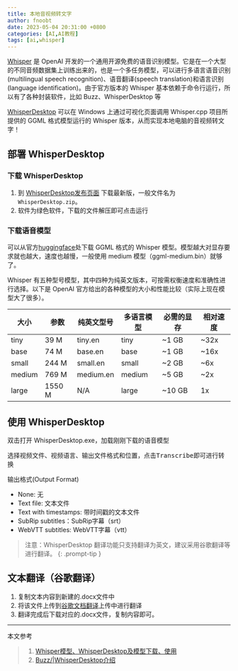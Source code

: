 ```yaml
---
title: 本地音视频转文字
author: fnoobt
date: 2023-05-04 20:31:00 +0800
categories: [AI,AI教程]
tags: [ai,whisper]
---
```


[Whisper](https://github.com/openai/whisper) 是 OpenAI 开发的一个通用开源免费的语音识别模型。它是在一个大型的不同音频数据集上训练出来的，也是一个多任务模型，可以进行多语言语音识别(multilingual speech recognition)、语音翻译(speech translation)和语言识别(language identification)。由于官方版本的 Whisper 基本依赖于命令行运行，所以有了各种封装软件，比如 Buzz、WhisperDesktop 等

[WhisperDesktop](https://github.com/Const-me/Whisper) 可以在 Windows 上通过可视化页面调用 Whisper.cpp 项目所提供的 GGML 格式模型运行的 Whisper 版本，从而实现本地电脑的音视频转文字！

## 部署 WhisperDesktop

### 下载 WhisperDesktop

1. 到 [WhisperDesktop发布页面](https://github.com/Const-me/Whisper/releases) 下载最新版，一般文件名为 `WhisperDesktop.zip`。
2. 软件为绿色软件，下载的文件解压即可点击运行

### 下载语音模型

可以从官方[huggingface](https://huggingface.co/ggerganov/whisper.cpp/tree/main)处下载 GGML 格式的 Whisper 模型。模型越大对显存要求就也越大，速度也越慢，一般使用 medium 模型（ggml-medium.bin）就够了。

Whisper 有五种型号模型，其中四种为纯英文版本，可按需权衡速度和准确性进行选择。以下是 OpenAI 官方给出的各种模型的大小和性能比较（实际上现在模型大了很多）。

| 大小   | 参数   | 纯英文型号 | 多语言模型 | 必需的显存 | 相对速度 |
|--------|--------|------------|------------|------------|----------|
|  tiny  |  39 M  |   tiny.en  |    tiny    |    ~1 GB   |   ~32x   |
|  base  |  74 M  |   base.en  |    base    |    ~1 GB   |   ~16x   |
|  small |  244 M |  small.en  |    small   |    ~2 GB   |    ~6x   |
| medium |  769 M |  medium.en |   medium   |    ~5 GB   |    ~2x   |
|  large | 1550 M |     N/A    |    large   |   ~10 GB   |    1x    |

## 使用 WhisperDesktop
双击打开 WhisperDesktop.exe，加载刚刚下载的语音模型

选择视频文件、视频语言、输出文件格式和位置，点击<kbd>Transcribe</kbd>即可进行转换

输出格式(Output Format)
- None: 无
- Text file: 文本文件
- Text with timestamps: 带时间戳的文本文件
- SubRip subtitles：SubRip字幕（srt）
- WebVTT subtitles: WebVTT字幕（vtt）

> 注意：WhisperDesktop 翻译功能只支持翻译为英文，建议采用谷歌翻译等进行翻译。
{: .prompt-tip }

## 文本翻译（谷歌翻译）

1. 复制文本内容到新建的.docx文件中
2. 将该文件上传到[谷歌文档翻译](https://translate.google.com/?sl=auto&tl=zh-CN&op=docs)上传中进行翻译
3. 翻译完成后下载对应的.docx文件，复制内容即可。

****

本文参考

> 1. [Whisper模型、WhisperDesktop及模型下载、使用](https://www.bilibili.com/read/cv23285680/)
> 2. [Buzz/|WhisperDesktop介绍](https://www.youtube.com/watch?v=e0u1nwoosKY)